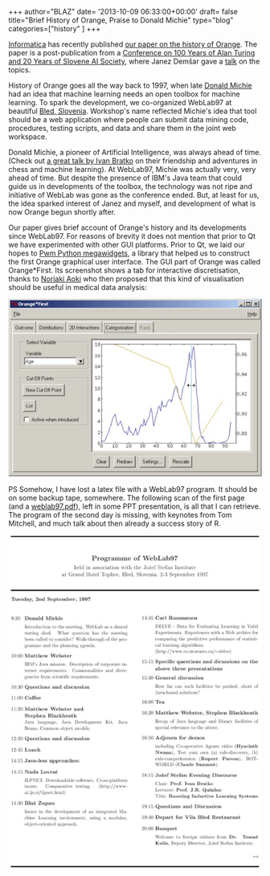 +++
author="BLAZ"
date= '2013-10-09 06:33:00+00:00'
draft= false
title="Brief History of Orange, Praise to Donald Michie"
type="blog"
categories=["history" ]
+++

[Informatica](http://www.informatica.si/) has recently published [our paper on the history of Orange](http://www.informatica.si/PDF/37-1/09_Demsar%20-%20Orange%20-%20Data%20Mining%20Fruitful%20and%20Fun%20-%20A%20Historical%20Perspective.pdf). The paper is a post-publication from a [Conference on 100 Years of Alan Turing and 20 Years of Slovene AI Society](http://videolectures.net/is2012_turingslais2012/), where Janez Demšar gave a [talk](http://videolectures.net/is2012_demsar_orange/) on the topics.

History of Orange goes all the way back to 1997, when late [Donald Michie](http://en.wikipedia.org/wiki/Donald_Michie) had an idea that machine learning needs an open toolbox for machine learning. To spark the development, we co-organized WebLab97 at beautiful [Bled, Slovenia](http://en.wikipedia.org/wiki/Bled). Workshop's name reflected Michie's idea that tool should be a web application where people can submit data mining code, procedures, testing scripts, and data and share them in the joint web workspace. 

Donald Michie, a pioneer of Artificial Intelligence, was always ahead of time. (Check out [a great talk by Ivan Bratko](http://videolectures.net/is2012_bratko_ai_slovenia/) on their friendship and adventures in chess and machine learning). At WebLab97, Michie was actually very, very ahead of time. But despite the presence of IBM's Java team that could guide us in developments of the toolbox, the technology was not ripe and initiative of WebLab was gone as the conference ended. But, at least for us, the idea sparked interest of Janez and myself, and development of what is now Orange begun shortly after. 

Our paper gives brief account of Orange's history and its developments since WebLab97. For reasons of brevity it does not mention that prior to Qt we have experimented with other GUI platforms. Prior to Qt, we laid our hopes to [Pwm Python megawidgets](http://pmw.sourceforge.net/), a library that helped us to construct the first Orange graphical user interface. The GUI part of Orange was called Orange*First. Its screenshot shows a tab for interactive discretisation, thanks to [Noriaki Aoki](http://www.uthouston.edu/sbmi/faculty-and-staff/noriaki-aoki.htm) who then proposed that this kind of visualisation should be useful in medical data analysis:

![](/images/2013/10/09/orange-first_1.png__600x422_q95_crop_upscale.png)


PS Somehow, I have lost a latex file with a WebLab97 program. It should be on some backup tape, somewhere. The following scan of the first page (and a [weblab97.pdf](/images/uploads/2013/10/09/weblab97.pdf)), left in some PPT presentation, is all that I can retrieve. The program of the second day is missing, with keynotes from Tom Mitchell, and much talk about then already a success story of R.

![](/images/2013/10/09/weblab97_1.jpg__600x794_q95_crop_upscale.jpg)

